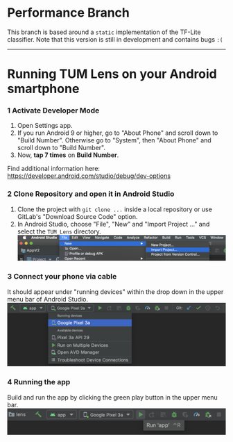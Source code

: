 # Performance Branch

This branch is based around a `static` implementation of the TF-Lite classifier.
Note that this version is still in development and contains bugs `:(`

---

# Running TUM Lens on your Android smartphone

### 1 Activate Developer Mode
1. Open Settings app.
2. If you run Android 9 or higher, go to "About Phone" and scroll down to "Build Number". Otherwise go to "System", then "About Phone" and scroll down to "Build Number".
3. Now, **tap 7 times** on **Build Number**.

Find additional information here: https://developer.android.com/studio/debug/dev-options

### 2 Clone Repository and open it in Android Studio
1. Clone the project with `git clone ...` inside a local repository or use GitLab's "Download Source Code" option.
2. In Android Studio, choose "File", "New" and "Import Project ..." and select the `TUM_Lens` directory.
![](./img/screenshot1.png)

### 3 Connect your phone via cable
It should appear under "running devices" within the drop down in the upper menu bar of Android Studio.
![](./img/screenshot2.png)


### 4 Running the app
Build and run the app by clicking the green play button in the upper menu bar.
![](./img/screenshot3.png)
